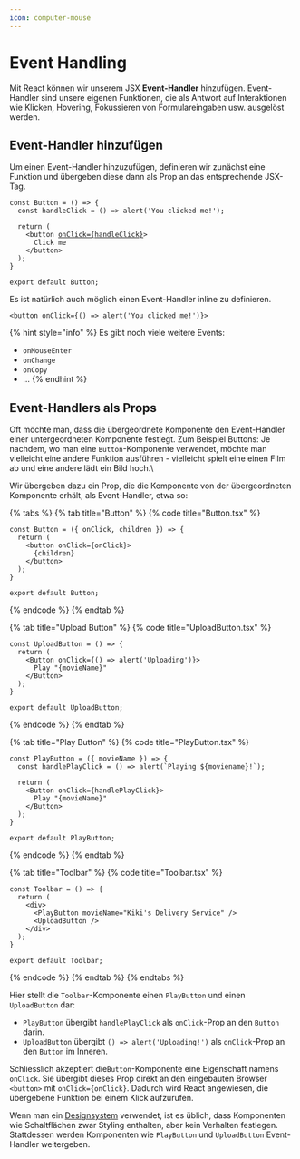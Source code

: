 ```yaml
---
icon: computer-mouse
---
```


# Event Handling

Mit React können wir unserem JSX **Event-Handler** hinzufügen. Event-Handler sind unsere eigenen Funktionen, die als Antwort auf Interaktionen wie Klicken, Hovering, Fokussieren von Formulareingaben usw. ausgelöst werden.

## Event-Handler hinzufügen

Um einen Event-Handler hinzuzufügen, definieren wir zunächst eine Funktion und übergeben diese dann als Prop an das entsprechende JSX-Tag.

<pre class="language-tsx"><code class="lang-tsx">const Button = () => {
  const handleClick = () => alert('You clicked me!');

  return (
    &#x3C;button <a data-footnote-ref href="#user-content-fn-1">onClick={handleClick}</a>>
      Click me
    &#x3C;/button>
  );
}

export default Button;
</code></pre>

Es ist natürlich auch möglich einen Event-Handler inline zu definieren.

```tsx
<button onClick={() => alert('You clicked me!')}>
```

{% hint style="info" %}
Es gibt noch viele weitere Events:&#x20;

* `onMouseEnter`
* `onChange`
* `onCopy`
* ...
{% endhint %}

## Event-Handlers als Props

Oft möchte man, dass die übergeordnete Komponente den Event-Handler einer untergeordneten Komponente festlegt. Zum Beispiel Buttons: Je nachdem, wo man eine `Button`-Komponente verwendet, möchte man vielleicht eine andere Funktion ausführen - vielleicht spielt eine einen Film ab und eine andere lädt ein Bild hoch.\


Wir übergeben dazu ein Prop, die die Komponente von der übergeordneten Komponente erhält, als Event-Handler, etwa so:

{% tabs %}
{% tab title="Button" %}
{% code title="Button.tsx" %}
```tsx
const Button = ({ onClick, children }) => {
  return (
    <button onClick={onClick}>
      {children}
    </button>
  );
}

export default Button;
```
{% endcode %}
{% endtab %}

{% tab title="Upload Button" %}
{% code title="UploadButton.tsx" %}
```tsx
const UploadButton = () => {
  return (
    <Button onClick={() => alert('Uploading')}>
      Play "{movieName}"
    </Button>
  );
}

export default UploadButton;
```
{% endcode %}
{% endtab %}

{% tab title="Play Button" %}
{% code title="PlayButton.tsx" %}
```tsx
const PlayButton = ({ movieName }) => {
  const handlePlayClick = () => alert(`Playing ${moviename}!`);

  return (
    <Button onClick={handlePlayClick}>
      Play "{movieName}"
    </Button>
  );
}

export default PlayButton;
```
{% endcode %}
{% endtab %}

{% tab title="Toolbar" %}
{% code title="Toolbar.tsx" %}
```tsx
const Toolbar = () => {
  return (
    <div>
      <PlayButton movieName="Kiki's Delivery Service" />
      <UploadButton />
    </div>
  );
}

export default Toolbar;
```
{% endcode %}
{% endtab %}
{% endtabs %}

Hier stellt die `Toolbar`-Komponente einen `PlayButton` und einen `UploadButton` dar:

* `PlayButton` übergibt `handlePlayClick` als `onClick`-Prop an den `Button` darin.
* `UploadButton` übergibt `() => alert('Uploading!')` als `onClick`-Prop an den `Button` im Inneren.

Schliesslich akzeptiert die`Button`-Komponente eine Eigenschaft namens `onClick`. Sie übergibt dieses Prop direkt an den eingebauten Browser `<button>` mit `onClick={onClick}`. Dadurch wird React angewiesen, die übergebene Funktion bei einem Klick aufzurufen.

Wenn man ein [Designsystem](https://uxdesign.cc/everything-you-need-to-know-about-design-systems-54b109851969) verwendet, ist es üblich, dass Komponenten wie Schaltflächen zwar Styling enthalten, aber kein Verhalten festlegen. Stattdessen werden Komponenten wie `PlayButton` und `UploadButton` Event-Handler weitergeben.

[^1]: Hier wird die Methode `handleClick` ausgeführt, wenn ein Klick stattfindet
